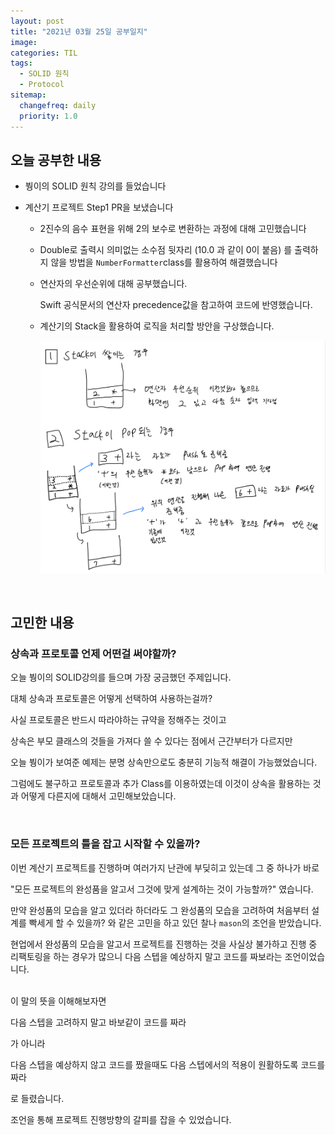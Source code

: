```yaml
---
layout: post
title: "2021년 03월 25일 공부일지"
image:
categories: TIL
tags: 
  - SOLID 원칙
  - Protocol
sitemap:
  changefreq: daily
  priority: 1.0
---
```


## 오늘 공부한 내용

- 붱이의 SOLID 원칙 강의를 들었습니다

- 계산기 프로젝트 Step1 PR을 보냈습니다

  - 2진수의 음수 표현을 위해 2의 보수로 변환하는 과정에 대해 고민했습니다

  - Double로 출력시 의미없는 소수점 뒷자리 (10.0 과 같이 0이 붙음) 를 출력하지 않을 방법을 `NumberFormatter`class를 활용하여 해결했습니다

  - 연산자의 우선순위에 대해 공부했습니다.

    Swift 공식문서의 연산자 precedence값을 참고하여 코드에 반영했습니다.

  - 계산기의 Stack을 활용하여 로직을 처리할 방안을 구상했습니다.

    <img src="../../assets/TIL/StackOperation.png" alt="StackOperation" style="zoom:67%;" />



<br/> 

## 고민한 내용

### 상속과 프로토콜 언제 어떤걸 써야할까?

오늘 붱이의 SOLID강의를 들으며 가장 궁금했던 주제입니다.

대체 상속과 프로토콜은 어떻게 선택하여 사용하는걸까?

사실 프로토콜은 반드시 따라야하는 규약을 정해주는 것이고

상속은 부모 클래스의 것들을 가져다 쓸 수 있다는 점에서 근간부터가 다르지만

오늘 붱이가 보여준 예제는 분명 상속만으로도 충분히 기능적 해결이 가능했었습니다.

그럼에도 불구하고 프로토콜과 추가 Class를 이용하였는데 이것이 상속을 활용하는 것과 어떻게 다른지에 대해서 고민해보았습니다.

<br/> 

### 모든 프로젝트의 틀을 잡고 시작할 수 있을까?

이번 계산기 프로젝트를 진행하며 여러가지 난관에 부딪히고 있는데 그 중 하나가 바로 

"모든 프로젝트의 완성품을 알고서 그것에 맞게 설계하는 것이 가능할까?" 였습니다.

만약 완성품의 모습을 알고 있더라 하더라도 그 완성품의 모습을 고려하여 처음부터 설계를 빡세게 할 수 있을까? 와 같은 고민을 하고 있던 찰나 `mason`의 조언을 받았습니다.

현업에서 완성품의 모습을 알고서 프로젝트를 진행하는 것을 사실상 불가하고 진행 중 리팩토링을 하는 경우가 많으니 다음 스텝을 예상하지 말고 코드를 짜보라는 조언이었습니다.

<br/> 이 말의 뜻을 이해해보자면

다음 스텝을 고려하지 말고 바보같이 코드를 짜라

가 아니라

다음 스텝을 예상하지 않고 코드를 짰을때도 다음 스텝에서의 적용이 원활하도록 코드를 짜라

로 들렸습니다.

조언을 통해 프로젝트 진행방향의 갈피를 잡을 수 있었습니다.

